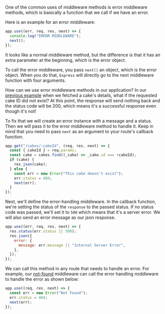One of the common uses of middleware methods is error middleware methods, which is basically a function that we call if we have an error.

Here is an example for an error middleware:

```javascript
app.use((err, req, res, next) => {
  console.log("ERROR MIDDLEWARE");
  next();
});
```

It looks like a normal middleware method, but the difference is that it has an extra parameter at the beginning, which is the error object.

To call the error middleware, you pass `next()` an object, which is the error object. When you do that, `Express` will directly go to the next middleware function with four arguments.

How can we use error middleware methods in our application? In our [previous example](https://warehouse.joincoded.com/workshop/express-encyclopedia/routing/route-parameters/) when we fetched a cake's details, what if the requested cake ID did not exist? At this point, the response will send nothing back and the status code will be 200, which means it's a successful response even though it's not!

To fix that we will create an error instance with a message and a status. Then we will pass it to the error middleware method to handle it. Keep in mind that you need to pass `next` as an argument to your route's callback function.

```javascript
app.get("/cakes/:cakeId", (req, res, next) => {
  const { cakeId } = req.params;
  const cake = cakes.find((_cake) => _cake.id === +cakeId);
  if (cake) {
    res.json(cake);
  } else {
    const err = new Error("This cake doesn't exist");
    err.status = 404;
    next(err);
  }
});
```

Next, we'll define the error-handling middleware. In the callback function, we're setting the status of the `response` to the passed status. If no status code was passed, we'll set it to `500` which means that it's a server error. We will also send an error message as our json response.

```javascript
app.use((err, req, res, next) => {
  res.status(err.status || 500);
  res.json({
    error: {
      message: err.message || "Internal Server Error",
    },
  });
});
```

We can call this method in any route that needs to handle an error. For example, our [not-found](https://warehouse.joincoded.com/workshop/express-basics/middleware/example/) middleware can call the error handling middleware to handle the error as shown below:

```javascript
app.use((req, res, next) => {
  const err = new Error("Not Found");
  err.status = 404;
  next(err);
});
```
